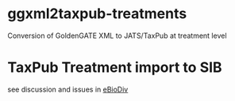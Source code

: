 # ggxml2taxpub-treatments
Conversion of GoldenGATE XML to JATS/TaxPub at treatment level

# TaxPub Treatment import to SIB
see discussion and issues in [eBioDiv](https://github.com/plazi/eBioDiv/projects/1)
